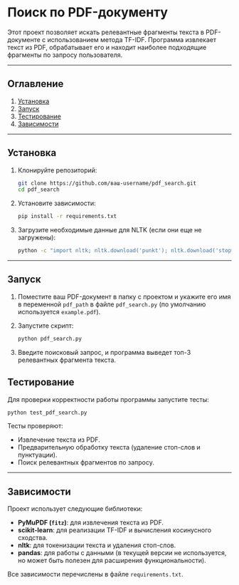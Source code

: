 
# Поиск по PDF-документу

Этот проект позволяет искать релевантные фрагменты текста в PDF-документе с использованием метода TF-IDF. Программа извлекает текст из PDF, обрабатывает его и находит наиболее подходящие фрагменты по запросу пользователя.

---

## Оглавление

1. [Установка](#установка)
2. [Запуск](#запуск)
3. [Тестирование](#тестирование)
4. [Зависимости](#зависимости)

---

## Установка

1. Клонируйте репозиторий:
   ```bash
   git clone https://github.com/ваш-username/pdf_search.git
   cd pdf_search
   ```

2. Установите зависимости:
   ```bash
   pip install -r requirements.txt
   ```

3. Загрузите необходимые данные для NLTK (если они еще не загружены):
   ```bash
   python -c "import nltk; nltk.download('punkt'); nltk.download('stopwords')"
   ```

---

## Запуск

1. Поместите ваш PDF-документ в папку с проектом и укажите его имя в переменной `pdf_path` в файле `pdf_search.py` (по умолчанию используется `example.pdf`).

2. Запустите скрипт:
   ```bash
   python pdf_search.py
   ```

3. Введите поисковый запрос, и программа выведет топ-3 релевантных фрагмента текста.
 
## Тестирование

Для проверки корректности работы программы запустите тесты:
```bash
python test_pdf_search.py
```

Тесты проверяют:
- Извлечение текста из PDF.
- Предварительную обработку текста (удаление стоп-слов и пунктуации).
- Поиск релевантных фрагментов по запросу.

---

## Зависимости

Проект использует следующие библиотеки:
- **PyMuPDF (`fitz`)**: для извлечения текста из PDF.
- **scikit-learn**: для реализации TF-IDF и вычисления косинусного сходства.
- **nltk**: для токенизации текста и удаления стоп-слов.
- **pandas**: для работы с данными (в текущей версии не используется, но может быть полезен для расширения функциональности).

Все зависимости перечислены в файле `requirements.txt`.

